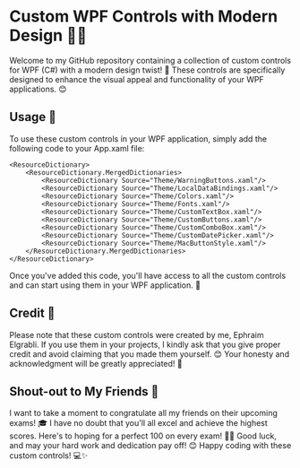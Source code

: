 # Custom WPF Controls with Modern Design 🎨✨
Welcome to my GitHub repository containing a collection of custom controls for WPF (C#) with a modern design twist! 🙌 These controls are specifically designed to enhance the visual appeal and functionality of your WPF applications. 😊
## Usage 📝
To use these custom controls in your WPF application, simply add the following code to your App.xaml file:
```xaml
<ResourceDictionary>
    <ResourceDictionary.MergedDictionaries>
        <ResourceDictionary Source="Theme/WarningButtons.xaml"/>
        <ResourceDictionary Source="Theme/LocalDataBindings.xaml"/>
        <ResourceDictionary Source="Theme/Colors.xaml"/>
        <ResourceDictionary Source="Theme/Fonts.xaml"/>
        <ResourceDictionary Source="Theme/CustomTextBox.xaml"/>
        <ResourceDictionary Source="Theme/CustomButtons.xaml"/>
        <ResourceDictionary Source="Theme/CustomComboBox.xaml"/>
        <ResourceDictionary Source="Theme/CustomDatePicker.xaml"/>
        <ResourceDictionary Source="Theme/MacButtonStyle.xaml"/>
    </ResourceDictionary.MergedDictionaries>
</ResourceDictionary>
```
Once you've added this code, you'll have access to all the custom controls and can start using them in your WPF application. 🚀
## Credit 🙏
Please note that these custom controls were created by me, Ephraim Elgrabli. If you use them in your projects, I kindly ask that you give proper credit and avoid claiming that you made them yourself. 😊 Your honesty and acknowledgment will be greatly appreciated! 🌟
## Shout-out to My Friends 📣
I want to take a moment to congratulate all my friends on their upcoming exams! 🎓 I have no doubt that you'll all excel and achieve the highest scores. Here's to hoping for a perfect 100 on every exam! 🙌💯 Good luck, and may your hard work and dedication pay off! 😊
Happy coding with these custom controls! 💻✨





